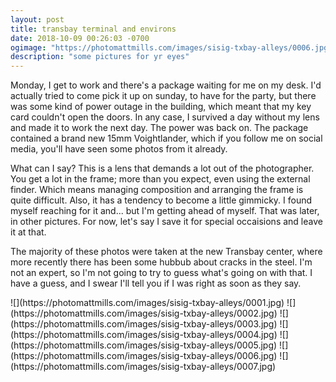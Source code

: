 ```yaml
---
layout: post
title: transbay terminal and environs
date: 2018-10-09 00:26:03 -0700
ogimage: "https://photomattmills.com/images/sisig-txbay-alleys/0006.jpg"
description: "some pictures for yr eyes"
---
```


Monday, I get to work and there's a package waiting for me on my desk. I'd actually tried to come pick it up on sunday, to have for the party, but there was some kind of power outage in the building, which meant that my key card couldn't open the doors. In any case, I survived a day without my lens and made it to work the next day. The power was back on. The package contained a brand new 15mm Voightlander, which if you follow me on social media, you'll have seen some photos from it already.

What can I say? This is a lens that demands a lot out of the photographer. You get a lot in the frame; more than you expect, even using the external finder. Which means managing composition and arranging the frame is quite difficult. Also, it has a tendency to become a little gimmicky. I found myself reaching for it and... but I'm getting ahead of myself. That was later, in other pictures. For now, let's say I save it for special occaisions and leave it at that.

The majority of these photos were taken at the new Transbay center, where more recently there has been some hubbub about cracks in the steel. I'm not an expert, so I'm not going to try to guess what's going on with that. I have a guess, and I swear I'll tell you if I was right as soon as they say.


<span style="display:block;" class="center">
  ![](https://photomattmills.com/images/sisig-txbay-alleys/0001.jpg)
<span class="caption"></span>
![](https://photomattmills.com/images/sisig-txbay-alleys/0002.jpg)
<span class="caption"></span>
![](https://photomattmills.com/images/sisig-txbay-alleys/0003.jpg)
<span class="caption"></span>
![](https://photomattmills.com/images/sisig-txbay-alleys/0004.jpg)
<span class="caption"></span>
![](https://photomattmills.com/images/sisig-txbay-alleys/0005.jpg)
<span class="caption"></span>
![](https://photomattmills.com/images/sisig-txbay-alleys/0006.jpg)
<span class="caption"></span>
![](https://photomattmills.com/images/sisig-txbay-alleys/0007.jpg)
<span class="caption"></span>
</span>
